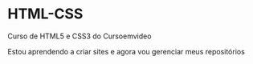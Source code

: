 # HTML-CSS
 Curso de HTML5 e CSS3 do Cursoemvideo

 Estou aprendendo a criar sites e agora vou gerenciar meus repositórios
